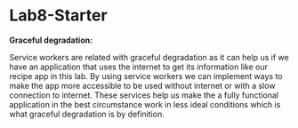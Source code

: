 # Lab8-Starter
**Graceful degradation:**

Service workers are related with graceful degradation as it can help us if we have an application that uses the internet to get its information like our recipe app in this lab. By using service workers we can implement ways to make the app more accessible to be used without internet or with a slow connection to internet. These services help us make the a fully functional application in the best circumstance work in less ideal conditions which is what graceful degradation is by definition.